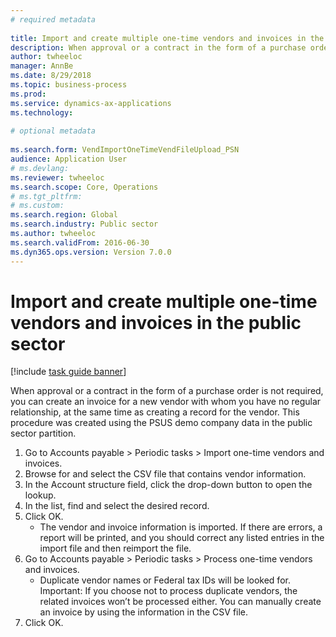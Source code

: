 ```yaml
--- 
# required metadata 
 
title: Import and create multiple one-time vendors and invoices in the public sector
description: When approval or a contract in the form of a purchase order is not required, you can create an invoice for a new vendor with whom you have no regular relationship, at the same time as creating a record for the vendor. 
author: twheeloc
manager: AnnBe 
ms.date: 8/29/2018
ms.topic: business-process 
ms.prod:  
ms.service: dynamics-ax-applications 
ms.technology:  
 
# optional metadata 
 
ms.search.form: VendImportOneTimeVendFileUpload_PSN   
audience: Application User 
# ms.devlang:  
ms.reviewer: twheeloc
ms.search.scope: Core, Operations 
# ms.tgt_pltfrm:  
# ms.custom:  
ms.search.region: Global
ms.search.industry: Public sector
ms.author: twheeloc
ms.search.validFrom: 2016-06-30 
ms.dyn365.ops.version: Version 7.0.0 
---
```

# Import and create multiple one-time vendors and invoices in the public sector

[!include [task guide banner](../../includes/task-guide-banner.md)]

When approval or a contract in the form of a purchase order is not required, you can create an invoice for a new vendor with whom you have no regular relationship, at the same time as creating a record for the vendor. This procedure was created using the PSUS demo company data in the public sector partition.

1. Go to Accounts payable > Periodic tasks > Import one-time vendors and invoices.
2. Browse for and select the CSV file that contains vendor information.
3. In the Account structure field, click the drop-down button to open the lookup.
4. In the list, find and select the desired record.
5. Click OK.
    * The vendor and invoice information is imported. If there are errors, a report will be printed, and you should correct any listed entries in the import file and then reimport the file.  
6. Go to Accounts payable > Periodic tasks > Process one-time vendors and invoices.
    * Duplicate vendor names or Federal tax IDs will be looked for.  Important: If you choose not to process duplicate vendors, the related invoices won’t be processed either. You can manually create an invoice by using the information in the CSV file.    
7. Click OK.

